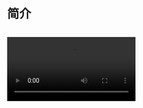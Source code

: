 # 简介

<br/>
<Video src="/videos/aide-intro.mp4" />

## 为什么选择 ==Aide==？

==Aide== 是一个强大的 AI 辅助开发 ==VSCode== 扩展，旨在提升您的编码体验。以下是您应该选择 ==Aide== 的原因：

- **📚 提高代码可读性**：一键为您的代码添加详细注释，提高可读性，而无需修改原始文件。

- **🔄 轻松代码转换**：即时将代码在不同语言或框架之间转换，使理解不熟悉的代码或迁移项目变得更容易。

- **🔮 神奇的智能粘贴**：粘贴时智能转换剪贴板内容，包括将设计截图转换为 UI 代码。简化跨语言、跨框架开发和设计到代码的工作流程。

- **📋 高效批量处理**：轻松使用 AI 处理多个文件或文件夹，显著提高您的生产力。

- **🏷️ 智能变量重命名**：获取 AI 驱动的变量名建议及解释，帮助您为代码选择最佳名称。

- **🤖 可自定义AI命令**：创建并执行自定义 AI 命令，实现与代码库的灵活交互。

## 主要特性

1. **[智能代码查看器助手](../features/code-viewer-helper.md)**：添加 AI 生成的注释，使您的代码更易理解。

2. **[智能代码转换](../features/code-convert.md)**：在 AI 的协助下，将代码从一种编程语言转换为另一种。

3. **[智能粘贴](../features/smart-paste.md)**：粘贴到不同文件类型时，智能转换剪贴板内容。

4. **[AI批量处理文件](../features/batch-processor.md)**：根据您的特定需求，使用 AI 处理多个文件。

5. **[批量复制文件为 AI 提示词](../features/copy-as-prompt.md)**：一键将多个文件格式化为 AI 交互提示。

6. **[智能重命名变量](../features/rename-variable.md)**：获取AI对变量名的建议，以提高代码清晰度。

7. **[自定义命令提问 AI](../features/ask-ai.md)**：在选定的文件或文件夹上执行自定义 AI 命令。

## ==Aide== 与 ==Copilot/Cursor/Codeium/AmazonQ== 的区别

<Image src="/aide-difference-with-other-ai-tools.jpg"/>

- **🚫 无冗余功能**：我们专注于独特的、互补的功能，而不是复制现有工具。

- **⚡ 注重效率**：每个功能都经过精心设计，以实现最佳用户体验和实际效用。

- **💪 质量优先**：我们优先考虑效果好的功能，避免那些在实际使用中效果不佳的功能。

- **🔓 开源**：您可以自由查看和贡献我们的源代码。

- **🛠️ 可定制**：使用您偏好的 AI 模型，包括本地模型。

## 快速导航

- [功能](../features/code-viewer-helper.md)
- [配置](../configuration/openai-key.md)
- [如何配置 OpenAI Key](./how-to-configure-openai-key)
- [使用其他大语言模型](../use-another-llm/anthropic.md)
- [常见问题解答](./faq.md)
